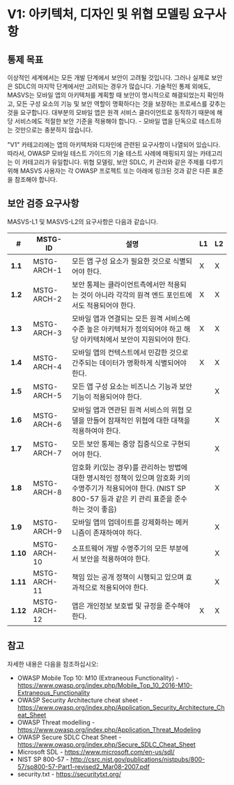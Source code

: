# V1: 아키텍처, 디자인 및 위협 모델링 요구사항

## 통제 목표

이상적인 세계에서는 모든 개발 단계에서 보안이 고려될 것입니다. 그러나 실제로 보안은 SDLC의 마지막 단계에서만 고려되는 경우가 많습니다. 기술적인 통제 외에도, MASVS는 모바일 앱의 아키텍처를 계획할 때 보안이 명시적으로 해결되었는지 확인하고, 모든 구성 요소의 기능 및 보안 역할이 명확하다는 것을 보장하는 프로세스를 갖추는 것을 요구합니다. 대부분의 모바일 앱은 원격 서비스 클라이언트로 동작하기 때문에 해당 서비스에도 적절한 보안 기준을 적용해야 합니다. - 모바일 앱을 단독으로 테스트하는 것만으로는 충분하지 않습니다.

"V1" 카테고리에는 앱의 아키텍처와 디자인에 관련된 요구사항이 나열되어 있습니다. 따라서, OWASP 모바일 테스트 가이드의 기술 테스트 사례에 매핑되지 않는 카테고리는 이 카테고리가 유일합니다. 위협 모델링, 보안 SDLC, 키 관리와 같은 주제를 다루기 위해 MASVS 사용자는 각 OWASP 프로젝트 또는 아래에 링크된 것과 같은 다른 표준을 참조해야 합니다.

<div style="page-break-after: always;">
</div>

## 보안 검증 요구사항

MASVS-L1 및 MASVS-L2의 요구사항은 다음과 같습니다.

| # | MSTG-ID | 설명 | L1 | L2 |
| -- | -------- | ---------------------- | - | - |
| **1.1** | MSTG-ARCH-1 | 모든 앱 구성 요소가 필요한 것으로 식별되어야 한다. | X | X |
| **1.2** | MSTG-ARCH-2 | 보안 통제는 클라이언트측에서만 적용되는 것이 아니라 각각의 원격 엔드 포인트에서도 적용되어야 한다. | X | X |
| **1.3** | MSTG-ARCH-3 | 모바일 앱과 연결되는 모든 원격 서비스에 수준 높은 아키텍처가 정의되어야 하고 해당 아키텍처에서 보안이 지원되어야 한다. | X | X |
| **1.4** | MSTG-ARCH-4 | 모바일 앱의 컨텍스트에서 민감한 것으로 간주되는 데이터가 명확하게 식별되어야 한다. | X | X |
| **1.5** | MSTG-ARCH-5 | 모든 앱 구성 요소는 비즈니스 기능과 보안 기능이 적용되어야 한다. |  | X |
| **1.6** | MSTG-ARCH-6 | 모바일 앱과 연관된 원격 서비스의 위협 모델을 만들어 잠재적인 위협에 대한 대책을 적용하여야 한다. |  | X |
| **1.7** | MSTG-ARCH-7 | 모든 보안 통제는 중앙 집중식으로 구현되어야 한다. |  | X |
| **1.8** | MSTG-ARCH-8 | 암호화 키(있는 경우)를 관리하는 방법에 대한 명시적인 정책이 있으며 암호화 키의 수명주기가 적용되어야 한다. (NIST SP 800-57 등과 같은 키 관리 표준을 준수하는 것이 좋음) |  | X |
| **1.9** | MSTG-ARCH-9 | 모바일 앱의 업데이트를 강제화하는 메커니즘이 존재하여야 하다. |  | X |
| **1.10** | MSTG-ARCH-10 | 소프트웨어 개발 수명주기의 모든 부분에서 보안을 적용하여야 한다. |  | X |
| **1.11** | MSTG-ARCH-11 | 책임 있는 공개 정책이 시행되고 있으며 효과적으로 적용되어야 한다. |  | X |
| **1.12** | MSTG-ARCH-12 | 앱은 개인정보 보호법 및 규정을 준수해야 한다. | X | X |

## 참고

자세한 내용은 다음을 참조하십시오:

- OWASP Mobile Top 10: M10 (Extraneous Functionality) - <https://www.owasp.org/index.php/Mobile_Top_10_2016-M10-Extraneous_Functionality>
- OWASP Security Architecture cheat sheet - <https://www.owasp.org/index.php/Application_Security_Architecture_Cheat_Sheet>
- OWASP Threat modelling - <https://www.owasp.org/index.php/Application_Threat_Modeling>
- OWASP Secure SDLC Cheat Sheet - <https://www.owasp.org/index.php/Secure_SDLC_Cheat_Sheet>
- Microsoft SDL - <https://www.microsoft.com/en-us/sdl/>
- NIST SP 800-57 - <http://csrc.nist.gov/publications/nistpubs/800-57/sp800-57-Part1-revised2_Mar08-2007.pdf>
- security.txt - <https://securitytxt.org/>
